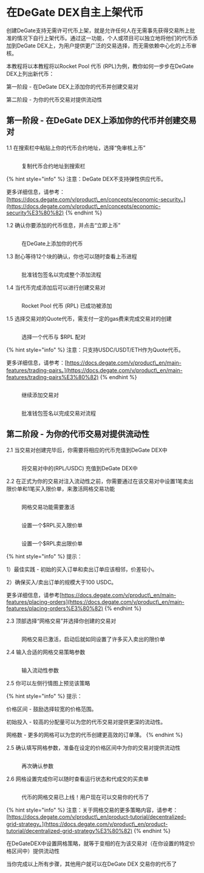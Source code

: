 # 在DeGate DEX自主上架代币

创建DeGate支持无需许可代币上架，就是允许任何人在无需事先获得交易所上批准的情况下自行上架代币。通过这一功能，个人或项目可以独立地将他们的代币添加到DeGate DEX上，为用户提供更广泛的交易选择，而无需依赖中心化的上币审核。

本教程将以本教程将以Rocket Pool 代币 (RPL)为例，教你如何一步步在DeGate DEX上列出新代币：

第一阶段 - 在DeGate DEX上添加你的代币并创建交易对

第二阶段 - 为你的代币交易对提供流动性

## 第一阶段 - 在DeGate DEX上添加你的代币并创建交易对

1.1 在搜索栏中粘贴上你的代币合约地址，选择“免审核上币”

<figure><img src="../.gitbook/assets/image (7).png" alt=""><figcaption><p>复制代币合约地址到搜索栏</p></figcaption></figure>

{% hint style="info" %}
注意：DeGate DEX不支持弹性供应代币。

更多详细信息，请参考：[https://docs.degate.com/v/product\_en/concepts/economic-security。](https://docs.degate.com/v/product\_en/concepts/economic-security%E3%80%82)
{% endhint %}

1.2 确认你要添加的代币信息，并点击“立即上币”

<figure><img src="../.gitbook/assets/image (1) (1).png" alt=""><figcaption><p>在DeGate上添加你的代币</p></figcaption></figure>

1.3  耐心等待12个块的确认，你也可以随时查看上币进程

<figure><img src="../.gitbook/assets/image (2) (1).png" alt=""><figcaption><p>批准钱包签名以完成整个添加流程</p></figcaption></figure>

1.4 当代币完成添加后可以进行创建交易对

<figure><img src="../.gitbook/assets/image (3) (1).png" alt=""><figcaption><p>Rocket Pool 代币 (RPL) 已成功被添加</p></figcaption></figure>

1.5 选择交易对的Quote代币，需支付一定的gas费来完成交易对的创建

<figure><img src="../.gitbook/assets/image (4) (1).png" alt=""><figcaption><p>选择一个代币与 $RPL 配对</p></figcaption></figure>

{% hint style="info" %}
注意：只支持USDC/USDT/ETH作为Quote代币。

更多详细信息，请参考：[https://docs.degate.com/v/product\_en/main-features/trading-pairs。](https://docs.degate.com/v/product\_en/main-features/trading-pairs%E3%80%82)
{% endhint %}

<figure><img src="../.gitbook/assets/image (5) (1).png" alt=""><figcaption><p>继续添加交易对</p></figcaption></figure>

<figure><img src="../.gitbook/assets/image (6) (1).png" alt=""><figcaption><p>批准钱包签名以完成交易对流程</p></figcaption></figure>

## 第二阶段 - 为你的代币交易对提供流动性

2.1 当交易对创建完毕后，你需要将相应的代币充值到DeGate DEX中

<figure><img src="../.gitbook/assets/image (7) (1).png" alt=""><figcaption><p>将交易对中的(RPL/USDC) 充值到DeGate DEX中</p></figcaption></figure>

2.2  在正式为你的交易对注入流动性之前，你需要通过在该交易对中设置1笔卖出限价单和1笔买入限价单，来激活网格交易功能

<figure><img src="../.gitbook/assets/image (8).png" alt=""><figcaption><p>网格交易功能需要激活</p></figcaption></figure>

<figure><img src="../.gitbook/assets/image (9).png" alt=""><figcaption><p>设置一个$RPL买入限价单</p></figcaption></figure>

<figure><img src="../.gitbook/assets/image (11).png" alt=""><figcaption><p>设置一个$RPL卖出限价单</p></figcaption></figure>

{% hint style="info" %}
提示：&#x20;

1）最佳实践 - 初始的买入订单和卖出订单应该相邻，价差较小。

&#x20;2）确保买入/卖出订单的规模大于100 USDC。

更多详细信息，请参考[https://docs.degate.com/v/product\_en/main-features/placing-orders](https://docs.degate.com/v/product\_en/main-features/placing-orders%E3%80%82)
{% endhint %}

2.3 顶部选择“网格交易”并选择你创建的交易对

<figure><img src="../.gitbook/assets/image (12).png" alt=""><figcaption><p>网格交易已激活，启动后就如同设置了许多买入卖出的限价单</p></figcaption></figure>

2.4  输入合适的网格交易策略参数

<figure><img src="../.gitbook/assets/image (13).png" alt=""><figcaption><p>输入流动性参数</p></figcaption></figure>

2.5 你可以左侧行情图上预览该策略

{% hint style="info" %}
提示：&#x20;

价格区间 - 鼓励选择较宽的价格范围。&#x20;

初始投入 - 较高的分配量可以为您的代币交易对提供更深的流动性。&#x20;

网格数 - 更多的网格可以为您的代币创建更高效的订单薄。
{% endhint %}

2.5 确认填写网格参数，准备在设定的价格区间中为你的交易对提供流动性

<figure><img src="../.gitbook/assets/image (14).png" alt=""><figcaption><p>再次确认参数</p></figcaption></figure>

2.6 网格设置完成你可以随时查看运行状态和代成交的买卖单

<figure><img src="../.gitbook/assets/image (15).png" alt=""><figcaption><p>代币的网格交易已上线！用户现在可以交易你的代币了</p></figcaption></figure>

{% hint style="info" %}
注意：关于网格交易的更多策略内容，请参考：[https://docs.degate.com/v/product\_en/product-tutorial/decentralized-grid-strategy。](https://docs.degate.com/v/product\_en/product-tutorial/decentralized-grid-strategy%E3%80%82)
{% endhint %}

在DeGateDEX中设置网格策略，就等于变相的在为该交易对（在你设置的特定价格区间中）提供流动性

当你完成以上所有步骤，其他用户就可以在DeGate DEX 交易你的代币了
